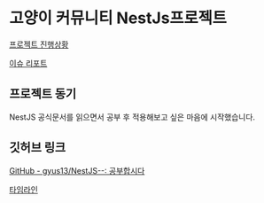# 고양이 커뮤니티 NestJs프로젝트

[ 프로젝트 진행상황](https://www.notion.so/8f3af3f11a6e426faee988af9bff30b3)

[이슈 리포트](https://www.notion.so/297a9e93a9d54b18abd2e2b377c588b9)

## 프로젝트 동기

NestJS 공식문서를 읽으면서 공부 후 적용해보고 싶은 마음에 시작했습니다.

## 깃허브 링크

[GitHub - gyus13/NestJS--: 공부합시다](https://github.com/gyus13/NestJS--)

[타임라인](https://www.notion.so/281d1c2d0104470985041e6ae4e37b4a)
